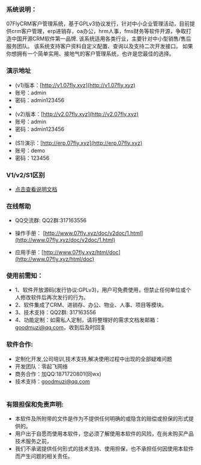 ###  系统说明： 


07FlyCRM客户管理系统，基于GPLv3协议发行，针对中小企业管理活动，目前提供crm客户管理，erp进销存，oa办公，hrm人事，fms财务等软件开源，争取打造中国开源CRM软件第一品牌.
该系统适用各类行业，主要针对中小型销售/售后服务团队。
该系统支持客户资料自定义配置、查询以及支持二次开发接口。
如果你想拥有一个简单实用、接地气的客户管理系统，也许是您最佳的选择。


### 演示地址


- (v1)版本：[http://v1.07fly.xyz](http://v1.07fly.xyz)
- 账号：admin
- 密码：admin123456
- 
- (v2)版本：[http://v2.07fly.xyz](http://v2.07fly.xyz)
- 账号：admin
- 密码：admin123456
- 
- (S1)演示：[http://erp.07fly.xyz](http://erp.07fly.xyz)
- 账号：demo
- 密码：123456


### V1/v2/S1区别

- [点击查看说明文档](https://gitee.com/07fly/FLY-CRM/wikis/v1%20v2%20s1%E5%8C%BA%E5%88%AB)


### 在线帮助


-  QQ交流群: QQ2群:317163556

-  操作手册： [http://www.07fly.xyz/doc/v2doc/1.html](http://www.07fly.xyz/doc/v2doc/1.html)

-  应用手册：[http://www.07fly.xyz/html/doc](http://www.07fly.xyz/html/doc)



### 使用前需知：



- 1、软件开放源码(发行协议:GPLv3)，用户可免费使用，但禁止任何单位或个人修改软件后再次发行的行为。
- 2、软件集成了CRM、进销存、办公、物业、人事、项目等模块。
- 3、技术支持：QQ2群: 317163556
- 4、功能定制：如需私人定制，请将整理好的需求文档发邮箱：goodmuzi@qq.com，收到后及时回复




### 软件合作:


- 定制化开发,公司培训,技术支持,解决使用过程中出现的全部疑难问题
- 开发团队：零起飞网络
- 商务合作：加QQ:1871720801(同wx)
- 技术支持：goodmuzi@qq.com

#

### 有限担保和免责声明:


- 本软件及所附带的文件是作为不提供任何明确的或隐含的赔偿或担保的形式提供的。
- 用户出于自愿而使用本软件，您必须了解使用本软件的风险，在尚未购买产品技术服务之前， 
- 我们不承诺提供任何形式的技术支持、使用担保，也不承担任何因使用本软件而产生问题的相关责任。
